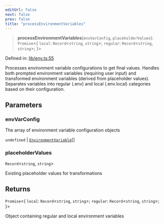 ```yaml
---
editUrl: false
next: false
prev: false
title: "processEnvironmentVariables"
---
```


> **processEnvironmentVariables**(`envVarConfig`, `placeholderValues`): `Promise`\<\{ `local`: `Record`\<`string`, `string`\>; `regular`: `Record`\<`string`, `string`\>; \}\>

Defined in: [lib/env.ts:55](https://github.com/yashjawale/fabr/blob/af253d796213941a067e07d1a9e8b7372a1ddc07/src/lib/env.ts#L55)

Processes environment variable configurations to get final values.
Handles both prompted environment variables (requiring user input) and transformed
environment variables (derived from placeholder values). Separates variables into
regular (.env) and local (.env.local) categories based on their configuration.

## Parameters

### envVarConfig

The array of environment variable configuration objects

`undefined` | [`EnvironmentVariable`](/fabr/docs/api/types/fabr-config/interfaces/environmentvariable/)[]

### placeholderValues

`Record`\<`string`, `string`\>

Existing placeholder values for transformations

## Returns

`Promise`\<\{ `local`: `Record`\<`string`, `string`\>; `regular`: `Record`\<`string`, `string`\>; \}\>

Object containing regular and local environment variables
